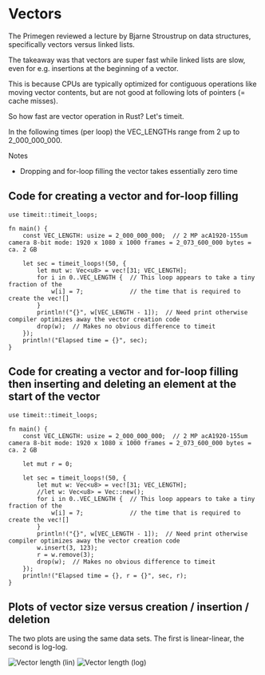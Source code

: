 # Vectors

The Primegen reviewed a lecture by Bjarne Stroustrup on data structures, specifically vectors versus linked lists.

The takeaway was that vectors are super fast while linked lists are slow, even for e.g. insertions at the beginning of a vector.

This is because CPUs are typically optimized for contiguous operations like moving vector contents, but are not good at following lots of pointers (= cache misses). 

So how fast are vector operation in Rust? Let's timeit.

In the following times (per loop) the VEC_LENGTHs range from 2 up to 2_000_000_000.

Notes
- Dropping and for-loop filling the vector takes essentially zero time

## Code for creating a vector and for-loop filling

```
use timeit::timeit_loops;

fn main() {
    const VEC_LENGTH: usize = 2_000_000_000;  // 2 MP acA1920-155um camera 8-bit mode: 1920 x 1080 x 1000 frames = 2_073_600_000 bytes = ca. 2 GB

    let sec = timeit_loops!(50, {
        let mut w: Vec<u8> = vec![31; VEC_LENGTH];
        for i in 0..VEC_LENGTH {  // This loop appears to take a tiny fraction of the 
            w[i] = 7;             // the time that is required to create the vec![]
        }
        println!("{}", w[VEC_LENGTH - 1]);  // Need print otherwise compiler optimizes away the vector creation code
        drop(w);  // Makes no obvious difference to timeit
    });
    println!("Elapsed time = {}", sec);
}
```

## Code for creating a vector and for-loop filling then inserting and deleting an element at the start of the vector

```
use timeit::timeit_loops;

fn main() {
    const VEC_LENGTH: usize = 2_000_000_000;  // 2 MP acA1920-155um camera 8-bit mode: 1920 x 1080 x 1000 frames = 2_073_600_000 bytes = ca. 2 GB

    let mut r = 0;

    let sec = timeit_loops!(50, {
        let mut w: Vec<u8> = vec![31; VEC_LENGTH];
        //let w: Vec<u8> = Vec::new();
        for i in 0..VEC_LENGTH {  // This loop appears to take a tiny fraction of the 
            w[i] = 7;             // the time that is required to create the vec![]
        }
        println!("{}", w[VEC_LENGTH - 1]);  // Need print otherwise compiler optimizes away the vector creation code
        w.insert(3, 123);
        r = w.remove(3);
        drop(w);  // Makes no obvious difference to timeit
    });
    println!("Elapsed time = {}, r = {}", sec, r);
}

```
## Plots of vector size versus creation / insertion / deletion

The two plots are using the same data sets. The first is linear-linear, the second is log-log. 

![Vector length (lin)](https://github.com/user-attachments/assets/0e51e932-378d-4e78-973b-dd7c97c8d85b)
![Vector length (log)](https://github.com/user-attachments/assets/d87409dd-ac70-4fa6-8307-a551d808c9ce)

